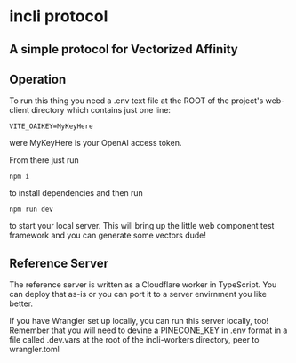 # incli protocol

## A simple protocol for Vectorized Affinity

## Operation

To run this thing you need a .env text file at the ROOT of the project's web-client
directory which contains just one line:

`VITE_OAIKEY=MyKeyHere`

were MyKeyHere is your OpenAI access token.

From there just run

`npm i`

to install dependencies and then run

`npm run dev`

to start your local server. This will bring up the little web component test framework and you can generate some vectors dude!

## Reference Server

The reference server is written as a Cloudflare worker in TypeScript.  You can deploy that
as-is or you can port it to a server envirnment you like better.

If you have Wrangler set up locally, you can run this server locally, too!  Remember that you will need to devine a PINECONE_KEY in .env format in a file called .dev.vars at the root of the incli-workers directory, peer to wrangler.toml


